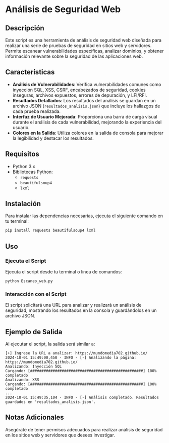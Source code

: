 # Análisis de Seguridad Web

## Descripción

Este script es una herramienta de análisis de seguridad web diseñada para realizar una serie de pruebas de seguridad en sitios web y servidores. Permite escanear vulnerabilidades específicas, analizar dominios, y obtener información relevante sobre la seguridad de las aplicaciones web.

## Características

- **Análisis de Vulnerabilidades**: Verifica vulnerabilidades comunes como inyección SQL, XSS, CSRF, encabezados de seguridad, cookies inseguras, archivos expuestos, errores de depuración, y LFI/RFI.
- **Resultados Detallados**: Los resultados del análisis se guardan en un archivo JSON (`resultados_analisis.json`) que incluye los hallazgos de cada prueba realizada.
- **Interfaz de Usuario Mejorada**: Proporciona una barra de carga visual durante el análisis de cada vulnerabilidad, mejorando la experiencia del usuario.
- **Colores en la Salida**: Utiliza colores en la salida de consola para mejorar la legibilidad y destacar los resultados.

## Requisitos

- Python 3.x
- Bibliotecas Python:
  - `requests`
  - `beautifulsoup4`
  - `lxml`

## Instalación

Para instalar las dependencias necesarias, ejecuta el siguiente comando en tu terminal:

```bash
pip install requests beautifulsoup4 lxml
```

## Uso

### Ejecuta el Script

Ejecuta el script desde tu terminal o línea de comandos:

```bash
python Escaneo_web.py
```

### Interacción con el Script

El script solicitará una URL para analizar y realizará un análisis de seguridad, mostrando los resultados en la consola y guardándolos en un archivo JSON.

## Ejemplo de Salida

Al ejecutar el script, la salida será similar a:

```
[+] Ingrese la URL a analizar: https://mundomedia702.github.io/
2024-10-01 15:49:00,450 - INFO - [-] Analizando la página: https://mundomedia702.github.io/
Analizando: Inyección SQL
Cargando: [##################################################] 100% completado
Analizando: XSS
Cargando: [##################################################] 100% completado
...
2024-10-01 15:49:35,104 - INFO - [-] Análisis completado. Resultados guardados en 'resultados_analisis.json'.
```

## Notas Adicionales

Asegúrate de tener permisos adecuados para realizar análisis de seguridad en los sitios web y servidores que desees investigar.

